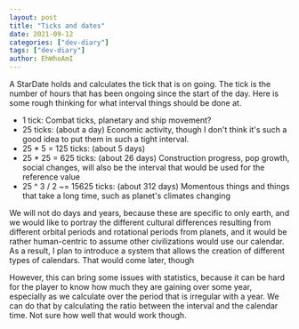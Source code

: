 ```yaml
---
layout: post
title: "Ticks and dates"
date: 2021-09-12
categories: ["dev-diary"]
tags: ["dev-diary"]
author: EhWhoAmI
---
```

A StarDate holds and calculates the tick that is on going. The tick is the number of hours that has been
ongoing since the start of the day. Here is some rough thinking for what interval things
should be done at.
 - 1 tick: Combat ticks, planetary and ship movement?
 - 25 ticks: (about a day) Economic activity, though I don't think it's such a good idea to put them in such a tight interval.
 - 25 * 5 = 125 ticks: (about 5 days)
 - 25 * 25 = 625 ticks: (about 26 days) Construction progress, pop growth, social changes, will also be the interval that would be used for the reference value
 - 25 ^ 3 / 2 ~= 15625 ticks: (about 312 days) Momentous things and things that take a long time, such as planet's climates changing

We will not do days and years, because these are specific to only earth, and we would like to
portray the different cultural differences resulting from different orbital periods and
rotational periods from planets, and it would be rather human-centric to assume other
civilizations would use our calendar. As a result, I plan to introduce a system that allows
the creation of different types of calendars. That would come later, though

However, this can bring some issues with statistics, because it can be hard for the player
to know how much they are gaining over some year, especially as we calculate over the period
that is irregular with a year. We can do that by calculating the ratio between the interval
and the calendar time. Not sure how well that would work though.
